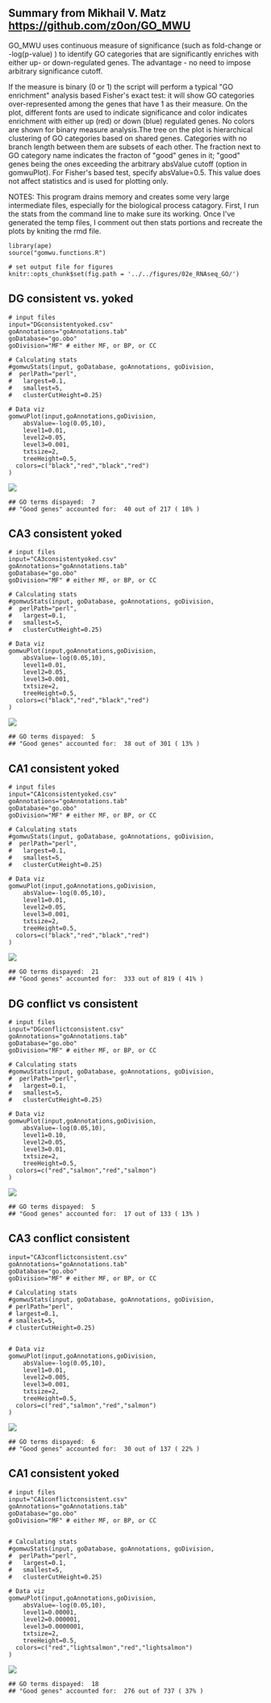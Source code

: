 Summary from Mikhail V. Matz <https://github.com/z0on/GO_MWU>
-------------------------------------------------------------

GO\_MWU uses continuous measure of significance (such as fold-change or
-log(p-value) ) to identify GO categories that are significantly
enriches with either up- or down-regulated genes. The advantage - no
need to impose arbitrary significance cutoff.

If the measure is binary (0 or 1) the script will perform a typical "GO
enrichment" analysis based Fisher's exact test: it will show GO
categories over-represented among the genes that have 1 as their
measure. On the plot, different fonts are used to indicate significance
and color indicates enrichment with either up (red) or down (blue)
regulated genes. No colors are shown for binary measure analysis.The
tree on the plot is hierarchical clustering of GO categories based on
shared genes. Categories with no branch length between them are subsets
of each other. The fraction next to GO category name indicates the
fracton of "good" genes in it; "good" genes being the ones exceeding the
arbitrary absValue cutoff (option in gomwuPlot). For Fisher's based
test, specify absValue=0.5. This value does not affect statistics and is
used for plotting only.

NOTES: This program drains memory and creates some very large
intermediate files, especially for the biological process catagory.
First, I run the stats from the command line to make sure its working.
Once I've generated the temp files, I comment out then stats portions
and recreate the plots by kniting the rmd file.

    library(ape)
    source("gomwu.functions.R")

    # set output file for figures 
    knitr::opts_chunk$set(fig.path = '../../figures/02e_RNAseq_GO/')

DG consistent vs. yoked
-----------------------

    # input files
    input="DGconsistentyoked.csv" 
    goAnnotations="goAnnotations.tab" 
    goDatabase="go.obo" 
    goDivision="MF" # either MF, or BP, or CC

    # Calculating stats
    #gomwuStats(input, goDatabase, goAnnotations, goDivision,
    #  perlPath="perl", 
    #   largest=0.1,  
    #   smallest=5,   
    #   clusterCutHeight=0.25)  

    # Data viz
    gomwuPlot(input,goAnnotations,goDivision,
        absValue=-log(0.05,10),  
        level1=0.01, 
        level2=0.05, 
        level3=0.001, 
        txtsize=2,    
        treeHeight=0.5, 
      colors=c("black","red","black","red") 
    )

![](../../figures/02e_RNAseq_GO/DGconsistentyoked-1.png)

    ## GO terms dispayed:  7 
    ## "Good genes" accounted for:  40 out of 217 ( 18% )

CA3 consistent yoked
--------------------

    # input files
    input="CA3consistentyoked.csv" 
    goAnnotations="goAnnotations.tab" 
    goDatabase="go.obo" 
    goDivision="MF" # either MF, or BP, or CC

    # Calculating stats
    #gomwuStats(input, goDatabase, goAnnotations, goDivision,
    #  perlPath="perl", 
    #   largest=0.1,  
    #   smallest=5,   
    #   clusterCutHeight=0.25)  

    # Data viz
    gomwuPlot(input,goAnnotations,goDivision,
        absValue=-log(0.05,10),  
        level1=0.01, 
        level2=0.05, 
        level3=0.001, 
        txtsize=2,    
        treeHeight=0.5, 
      colors=c("black","red","black","red") 
    )

![](../../figures/02e_RNAseq_GO/CA3consistentyoked-1.png)

    ## GO terms dispayed:  5 
    ## "Good genes" accounted for:  38 out of 301 ( 13% )

CA1 consistent yoked
--------------------

    # input files
    input="CA1consistentyoked.csv" 
    goAnnotations="goAnnotations.tab" 
    goDatabase="go.obo" 
    goDivision="MF" # either MF, or BP, or CC

    # Calculating stats
    #gomwuStats(input, goDatabase, goAnnotations, goDivision,
    #  perlPath="perl", 
    #   largest=0.1,  
    #   smallest=5,   
    #   clusterCutHeight=0.25)  

    # Data viz
    gomwuPlot(input,goAnnotations,goDivision,
        absValue=-log(0.05,10),  
        level1=0.01, 
        level2=0.05, 
        level3=0.001, 
        txtsize=2,    
        treeHeight=0.5, 
      colors=c("black","red","black","red") 
    )

![](../../figures/02e_RNAseq_GO/CA1consistentyoked-1.png)

    ## GO terms dispayed:  21 
    ## "Good genes" accounted for:  333 out of 819 ( 41% )

DG conflict vs consistent
-------------------------

    # input files
    input="DGconflictconsistent.csv" 
    goAnnotations="goAnnotations.tab" 
    goDatabase="go.obo" 
    goDivision="MF" # either MF, or BP, or CC

    # Calculating stats
    #gomwuStats(input, goDatabase, goAnnotations, goDivision,
    #  perlPath="perl", 
    #   largest=0.1,  
    #   smallest=5,   
    #   clusterCutHeight=0.25) 

    # Data viz
    gomwuPlot(input,goAnnotations,goDivision,
        absValue=-log(0.05,10),  
        level1=0.10, 
        level2=0.05, 
        level3=0.01, 
        txtsize=2,    
        treeHeight=0.5, 
      colors=c("red","salmon","red","salmon")
    )

![](../../figures/02e_RNAseq_GO/DGconflictconsistent-1.png)

    ## GO terms dispayed:  5 
    ## "Good genes" accounted for:  17 out of 133 ( 13% )

CA3 conflict consistent
-----------------------

    input="CA3conflictconsistent.csv" 
    goAnnotations="goAnnotations.tab" 
    goDatabase="go.obo" 
    goDivision="MF" # either MF, or BP, or CC

    # Calculating stats
    #gomwuStats(input, goDatabase, goAnnotations, goDivision,
    # perlPath="perl", 
    # largest=0.1,  
    # smallest=5,   
    # clusterCutHeight=0.25)  


    # Data viz
    gomwuPlot(input,goAnnotations,goDivision,
        absValue=-log(0.05,10),  
        level1=0.01, 
        level2=0.005, 
        level3=0.001, 
        txtsize=2,    
        treeHeight=0.5, 
      colors=c("red","salmon","red","salmon")
    )

![](../../figures/02e_RNAseq_GO/CA3conflictconsistent-1.png)

    ## GO terms dispayed:  6 
    ## "Good genes" accounted for:  30 out of 137 ( 22% )

CA1 consistent yoked
--------------------

    # input files
    input="CA1conflictconsistent.csv" 
    goAnnotations="goAnnotations.tab" 
    goDatabase="go.obo" 
    goDivision="MF" # either MF, or BP, or CC


    # Calculating stats
    #gomwuStats(input, goDatabase, goAnnotations, goDivision,
    #  perlPath="perl", 
    #   largest=0.1,  
    #   smallest=5,   
    #   clusterCutHeight=0.25) 

    # Data viz
    gomwuPlot(input,goAnnotations,goDivision,
        absValue=-log(0.05,10),  
        level1=0.00001, 
        level2=0.000001, 
        level3=0.0000001, 
        txtsize=2,    
        treeHeight=0.5, 
      colors=c("red","lightsalmon","red","lightsalmon")
    )

![](../../figures/02e_RNAseq_GO/CA1conflictconsistent-1.png)

    ## GO terms dispayed:  18 
    ## "Good genes" accounted for:  276 out of 737 ( 37% )
